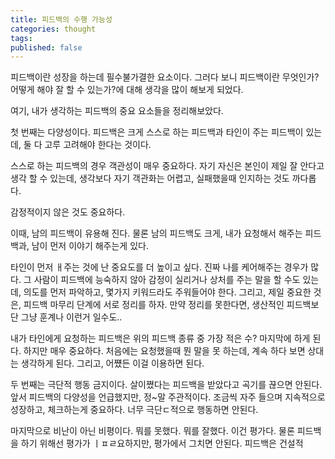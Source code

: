 ```yaml
---
title: 피드백의 수행 가능성
categories: thought
tags: 
published: false
---
```


피드백이란 성장을 하는데 필수불가결한 요소이다.
그러다 보니 피드백이란 무엇인가? 어떻게 해야 잘 할 수 있는가?에 대해 생각을 많이 해보게 되었다.

여기, 내가 생각하는 피드백의 중요 요소들을 정리해보았다.

첫 번째는 다양성이다.
피드백은 크게 스스로 하는 피드백과 타인이 주는 피드백이 있는데, 둘 다 고루 고려해야 한다는 것이다.

스스로 하는 피드백의 경우 객관성이 매우 중요하다. 자기 자신은 본인이 제일 잘 안다고 생각 할 수 있는데, 생각보다 자기 객관화는 어렵고, 실패했을때 인지하는 것도 까다롭다.

감정적이지 않은 것도 중요하다.

이때, 남의 피드백이 유용해 진다. 물론 남의 피드백도 크게, 내가 요청해서 해주는 피드백과, 남이 먼저 이야기 해주는게 있다.

타인이 먼저 ㅐ주는 것에 난 중요도를 더 높이고 싶다. 진짜 나를 케어해주는 경우가 많다. 그 사람이 피드백에 능숙하지 않아 감정이 실리거나 상처를 주는 말을 할 수도 있는데, 의도를 먼저 파악하고, 몇가지 키워드라도 주워들어야 한다. 그리고, 제일 중요한 것은, 피드백 마무리 단계에 서로 정리를 하자. 만약 정리를 못한다면, 생산적인 피드백보단 그냥 훈계나 이런거 일수도..

내가 타인에게 요청하는 피드백은 위의 피드백 종류 중 가장 적은 수? 마지막에 하게 된다. 하지만 매우 중요하다. 처음에는 요청했을때 뭔 말을 못 하는데, 계속 하다 보면 상대는 생각하게 된다. 그리고, 어쩄든 이걸 이용하면 된다.

두 번째는 극단적 행동 금지이다.
살이쪘다는 피드백을 받았다고 곡기를 끊으면 안된다. 앞서 피드백의 다양성을 언급했지만, 정~말 주관적이다. 조금씩 자주 들으며 지속적으로 성장하고, 체크하는게 중요하다. 너무 극단ㄷ적으로 행동하면 안된다.

마지막으로 비난이 아닌 비평이다.
뭐를 못했다. 뭐를 잘했다. 이건 평가다. 물론 피드백을 하기 위해선 평가가 ㅣㅍㄹ요하지만, 평가에서 그치면 안된다. 피드백은 건설적 

